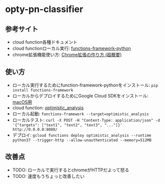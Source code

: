 # opty-pn-classifier

## 参考サイト
- cloud function各種ドキュメント
- cloud functionローカル実行: [functions-framework-python](https://github.com/GoogleCloudPlatform/functions-framework-python)
- chrome拡張機能使い方: [Chrome拡張の作り方 (超概要)](https://qiita.com/RyBB/items/32b2a7b879f21b3edefc)

## 使い方
- ローカル実行するためにfunction-framework-pythonをインストール: `pip install functions-framework`
- ローカルからデプロイするためにGoogle Cloud SDKをインストール: [macOS用](https://cloud.google.com/sdk/docs/quickstart-macos?hl=ja)
- cloud function: [optimistic_analysis](https://console.cloud.google.com/functions/details/us-central1/optimistic_analysis?hl=ja&project=opty-274801&supportedpurview=project&tab=general)
- ローカル起動: `functions-framework --target=optimistic_analysis`
- ローカルテスト: `curl -X POST -H "Content-Type: application/json" -d '{"targets": ["text1", "text2", "text3", "..."]}' http://0.0.0.0:8080/`
- デプロイ: `gcloud functions deploy optimistic_analysis --runtime python37 --trigger-http --allow-unauthenticated --memory=512MB`

## 改善点
- TODO: ローカルで実行するとchromeがHTTPだよって怒る
- TODO: 速度もうちょっと改善したい